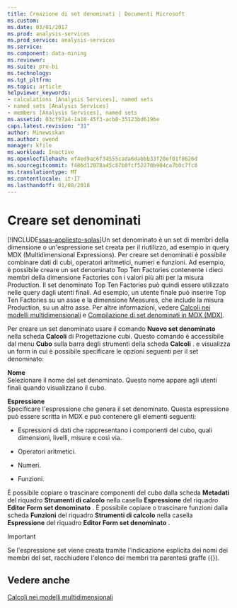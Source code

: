 ```yaml
---
title: Creazione di set denominati | Documenti Microsoft
ms.custom: 
ms.date: 03/01/2017
ms.prod: analysis-services
ms.prod_service: analysis-services
ms.service: 
ms.component: data-mining
ms.reviewer: 
ms.suite: pro-bi
ms.technology: 
ms.tgt_pltfrm: 
ms.topic: article
helpviewer_keywords:
- calculations [Analysis Services], named sets
- named sets [Analysis Services]
- members [Analysis Services], named sets
ms.assetid: 03cf97a4-1a18-45f3-acb0-35123bd619be
caps.latest.revision: "31"
author: Minewiskan
ms.author: owend
manager: kfile
ms.workload: Inactive
ms.openlocfilehash: ef4ed9ac6f34555cada6dabbb33f20ef01f8626d
ms.sourcegitcommit: f486d12078a45c87b0fcf52270b904ca7b0c7fc8
ms.translationtype: MT
ms.contentlocale: it-IT
ms.lasthandoff: 01/08/2018
---
```

# <a name="create-named-sets"></a>Creare set denominati
[!INCLUDE[ssas-appliesto-sqlas](../../includes/ssas-appliesto-sqlas.md)]Un set denominato è un set di membri della dimensione o un'espressione set creata per il riutilizzo, ad esempio in query MDX (Multidimensional Expressions). Per creare set denominati è possibile combinare dati di cubi, operatori aritmetici, numeri e funzioni. Ad esempio, è possibile creare un set denominato Top Ten Factories contenente i dieci membri della dimensione Factories con i valori più alti per la misura Production. Il set denominato Top Ten Factories può quindi essere utilizzato nelle query dagli utenti finali. Ad esempio, un utente finale può inserire Top Ten Factories su un asse e la dimensione Measures, che include la misura Production, su un altro asse. Per altre informazioni, vedere [Calcoli nei modelli multidimensionali](../../analysis-services/multidimensional-models/calculations-in-multidimensional-models.md) e [Compilazione di set denominati in MDX &#40;MDX&#41;](../../analysis-services/multidimensional-models/mdx/mdx-named-sets-building-named-sets.md).  
  
 Per creare un set denominato usare il comando **Nuovo set denominato** nella scheda **Calcoli** di Progettazione cubi. Questo comando è accessibile dal menu **Cubo** sulla barra degli strumenti della scheda **Calcoli** . e visualizza un form in cui è possibile specificare le opzioni seguenti per il set denominato:  
  
 **Nome**  
 Selezionare il nome del set denominato. Questo nome appare agli utenti finali quando visualizzano il cubo.  
  
 **Espressione**  
 Specificare l'espressione che genera il set denominato. Questa espressione può essere scritta in MDX e può contenere gli elementi seguenti:  
  
-   Espressioni di dati che rappresentano i componenti del cubo, quali dimensioni, livelli, misure e così via.  
  
-   Operatori aritmetici.  
  
-   Numeri.  
  
-   Funzioni.  
  
 È possibile copiare o trascinare componenti del cubo dalla scheda **Metadati** del riquadro **Strumenti di calcolo** nella casella **Espressione** del riquadro **Editor Form set denominato** . È possibile copiare o trascinare funzioni dalla scheda **Funzioni** del riquadro **Strumenti di calcolo** nella casella **Espressione** del riquadro **Editor Form set denominato** .  
  
> [!IMPORTANT]  
>  Se l'espressione set viene creata tramite l'indicazione esplicita dei nomi dei membri del set, racchiudere l'elenco dei membri tra parentesi graffe ({}).  
  
## <a name="see-also"></a>Vedere anche  
 [Calcoli nei modelli multidimensionali](../../analysis-services/multidimensional-models/calculations-in-multidimensional-models.md)  
  
  
